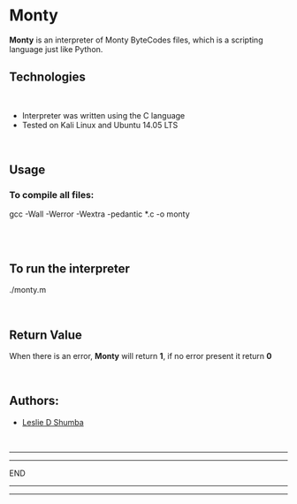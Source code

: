 <h1>Monty</h1>
<p><strong>Monty</strong> is an interpreter of Monty ByteCodes files, which is a scripting language just like Python.</p>
<h2>Technologies</h2>
<br>
<ul>
<li>Interpreter was written using the C language</li>
<li> Tested on Kali Linux and Ubuntu 14.05 LTS</li>
</ul>
<br>
<h2>Usage</h2>
<h3>To compile all files:</h3>
<p>gcc -Wall -Werror -Wextra -pedantic *.c -o monty</p>
<br>
<br>
<h2>To run the interpreter</h2>
<p>./monty.m</p>
<br>
<h2>Return Value</h2>
<p>When there is an error, <strong>Monty</strong> will return <strong>1</strong>, if no error present it return <strong>0</strong></p>
<br>
<h2>Authors:</h2>
<ul><li>
    <a href="https://github.com/layan2k" target="_blank" rel="noopener noreferrer">Leslie D Shumba</a>
</li></ul>
<br>
<hr>
<hr>
END
<hr>
<hr>


